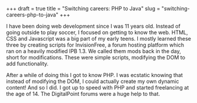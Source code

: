 +++
draft = true
title = "Switching careers: PHP to Java"
slug = "switching-careers-php-to-java"
+++ 

I have been doing web development since I was 11 years old. Instead of going outside to play soccer, I focused on getting to know the web. HTML, CSS and Javascript was a big part of my early teens. I mostly learned these three by creating scripts for InvisionFree, a forum hosting platform which ran on a heavily modified IPB 1.3. We called them mods back in the day, short for modifications. These were simple scripts, modifying the DOM to add functionality.

After a while of doing this I got to know PHP. I was ecstatic knowing that instead of modifying the DOM, I could actually create my own dynamic content! And so I did. I got up to speed with PHP and started freelancing at the age of 14. The DigitalPoint forums were a huge help to that.